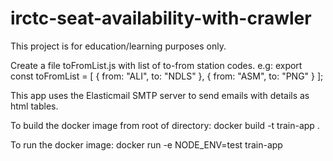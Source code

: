 # irctc-seat-availability-with-crawler

This project is for education/learning purposes only.

Create a file toFromList.js with list of to-from station codes. 
e.g:
export const toFromList = [
    {
        from: "ALI",
        to: "NDLS"
    },
    {
        from: "ASM",
        to: "PNG"
    }
];

This app uses the Elasticmail SMTP server to send emails with details as html tables.

To build the docker image from root of directory:
docker build -t train-app .

To run the docker image:
docker run -e NODE_ENV=test  train-app
